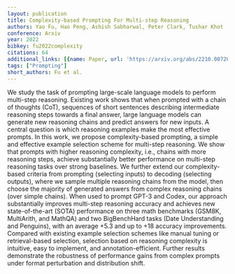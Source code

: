 ```yaml
---
layout: publication
title: Complexity-based Prompting For Multi-step Reasoning
authors: Yao Fu, Hao Peng, Ashish Sabharwal, Peter Clark, Tushar Khot
conference: Arxiv
year: 2022
bibkey: fu2022complexity
citations: 64
additional_links: [{name: Paper, url: 'https://arxiv.org/abs/2210.00720'}]
tags: ["Prompting"]
short_authors: Fu et al.
---
```

We study the task of prompting large-scale language models to perform
multi-step reasoning. Existing work shows that when prompted with a chain of
thoughts (CoT), sequences of short sentences describing intermediate reasoning
steps towards a final answer, large language models can generate new reasoning
chains and predict answers for new inputs. A central question is which
reasoning examples make the most effective prompts. In this work, we propose
complexity-based prompting, a simple and effective example selection scheme for
multi-step reasoning. We show that prompts with higher reasoning complexity,
i.e., chains with more reasoning steps, achieve substantially better
performance on multi-step reasoning tasks over strong baselines. We further
extend our complexity-based criteria from prompting (selecting inputs) to
decoding (selecting outputs), where we sample multiple reasoning chains from
the model, then choose the majority of generated answers from complex reasoning
chains (over simple chains). When used to prompt GPT-3 and Codex, our approach
substantially improves multi-step reasoning accuracy and achieves new
state-of-the-art (SOTA) performance on three math benchmarks (GSM8K,
MultiArith, and MathQA) and two BigBenchHard tasks (Date Understanding and
Penguins), with an average +5.3 and up to +18 accuracy improvements. Compared
with existing example selection schemes like manual tuning or retrieval-based
selection, selection based on reasoning complexity is intuitive, easy to
implement, and annotation-efficient. Further results demonstrate the robustness
of performance gains from complex prompts under format perturbation and
distribution shift.